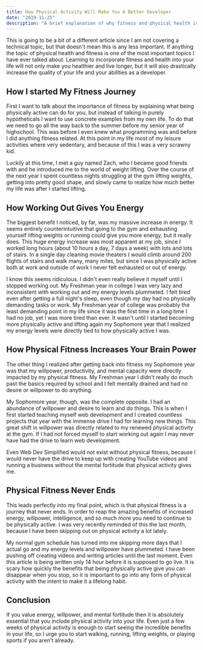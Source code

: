 ```yaml
---
title: How Physical Activity Will Make You A Better Developer
date: "2019-11-25"
description: "A brief explanation of why fitness and physical health is so important, especially for programmers."
---
```


This is going to be a bit of a different article since I am not covering a technical topic, but that doesn't mean this is any less important. If anything the topic of physical health and fitness is one of the most important topics I have ever talked about. Learning to incorporate fitness and health into your life will not only make you healthier and live longer, but it will also drastically increase the quality of your life and your abilities as a developer.

## How I started My Fitness Journey

First I want to talk about the importance of fitness by explaining what being physically active can do for you, but instead of talking in purely hypotheticals I want to use concrete examples from my own life. To do that we need to go all the way back to the summer before my senior year of highschool. This was before I even knew what programming was and before I did anything fitness related. At this point in my life most of my leisure activities where very sedentary, and because of this I was a very scrawny kid.

Luckily at this time, I met a guy named Zach, who I became good friends with and he introduced me to the world of weight lifting. Over the course of the next year I spent countless nights struggling at the gym lifting weights, getting into pretty good shape, and slowly came to realize how much better my life was after I started lifting.

## How Working Out Gives You Energy

The biggest benefit I noticed, by far, was my massive increase in energy. It seems entirely counterintuitive that going to the gym and exhausting yourself lifting weights or running could give you more energy, but it really does. This huge energy increase was most apparent at my job, since I worked long hours (about 10 hours a day, 7 days a week) with lots and lots of stairs. In a single day cleaning movie theaters I would climb around 200 flights of stairs and walk many, many miles, but since I was physically active both at work and outside of work I never felt exhausted or out of energy. 

I know this seems ridiculous. I didn't even really believe it myself until I stopped working out. My Freshman year in college I was very lazy and inconsistent with working out and my energy levels plummeted. I felt tired even after getting a full night's sleep, even though my day had no physically demanding tasks or work. My Freshman year of college was probably the least demanding point in my life since it was the first time in a long time I had no job, yet I was more tired than ever. It wasn't until I started becoming more physically active and lifting again my Sophomore year that I realized my energy levels were directly tied to how physically active I was.

## How Physical Fitness Increases Your Brain Power

The other thing I realized after getting back into fitness my Sophomore year was that my willpower, productivity, and mental capacity were directly impacted by my physical fitness. My Freshman year I didn't really do much past the basics required by school and I felt mentally drained and had no desire or willpower to do anything.

My Sophomore year, though, was the complete opposite. I had an abundance of willpower and desire to learn and do things. This is when I first started teaching myself web development and I created countless projects that year with the immense drive I had for learning new things. This great shift in willpower was directly related to my renewed physical activity at the gym. If I had not forced myself to start working out again I may never have had the drive to learn web development.

Even Web Dev Simplified would not exist without physical fitness, because I would never have the drive to keep up with creating YouTube videos and running a business without the mental fortitude that physical activity gives me.

## Physical Fitness Never Ends

This leads perfectly into my final point, which is that physical fitness is a journey that never ends. In order to reap the amazing benefits of increased energy, willpower, intelligence, and so much more you need to continue to be physically active. I was very recently reminded of this the last month, because I have been skipping out on physical activity a lot lately.

My normal gym schedule has turned into me skipping more days that I actual go and my energy levels and willpower have plummeted. I have been pushing off creating videos and writing articles until the last moment. Even this article is being written only 14 hour before it is supposed to go live. It is scary how quickly the benefits that being physically active give you can disappear when you stop, so it is important to go into any form of physical activity with the intent to make it a lifelong habit.

## Conclusion

If you value energy, willpower, and mental fortitude then it is absolutely essential that you include physical activity into your life. Even just a few weeks of physical activity is enough to start seeing the incredible benefits in your life, so I urge you to start walking, running, lifting weights, or playing sports if you aren't already.
